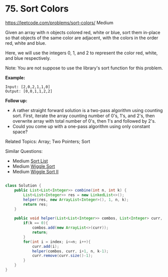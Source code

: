 # 75. Sort Colors
<https://leetcode.com/problems/sort-colors/>
Medium

Given an array with n objects colored red, white or blue, sort them in-place so that objects of the same color are adjacent, with the colors in the order red, white and blue.

Here, we will use the integers 0, 1, and 2 to represent the color red, white, and blue respectively.

Note: You are not suppose to use the library's sort function for this problem.

**Example:**

    Input: [2,0,2,1,1,0]
    Output: [0,0,1,1,2,2]

**Follow up:**

* A rather straight forward solution is a two-pass algorithm using counting sort.
  First, iterate the array counting number of 0's, 1's, and 2's, then overwrite array with total number of 0's, then 1's and followed by 2's.
* Could you come up with a one-pass algorithm using only constant space?

Related Topics: Array; Two Pointers; Sort

Similar Questions: 
* Medium [Sort List](https://leetcode.com/problems/sort-list/)
* Medium [Wiggle Sort](https://leetcode.com/problems/wiggle-sort/)
* Medium [Wiggle Sort II](https://leetcode.com/problems/wiggle-sort-ii/)

## 


```java
class Solution {
    public List<List<Integer>> combine(int n, int k) {
        List<List<Integer>> res = new LinkedList<>();
        helper(res, new ArrayList<Integer>(), 1, n, k);
        return res;
    }
    
    public void helper(List<List<Integer>> combos, List<Integer> curr, int index, int n, int k){
        if(k == 0){
            combos.add(new ArrayList<>(curr));
            return;
        }
        for(int i = index; i<=n; i++){
            curr.add(i);
            helper(combos, curr, i+1, n, k-1);
            curr.remove(curr.size()-1);
        }
    }
}
```